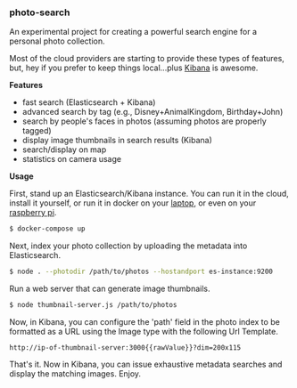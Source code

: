 ### photo-search

An experimental project for creating a powerful search engine for a personal photo collection.

Most of the cloud providers are starting to provide these types of features, but, hey if you prefer to keep things local...plus [Kibana](https://www.elastic.co/products/kibana) is awesome.

**Features**

- fast search (Elasticsearch + Kibana)
- advanced search by tag (e.g., Disney+AnimalKingdom, Birthday+John)
- search by people's faces in photos (assuming photos are properly tagged)
- display image thumbnails in search results (Kibana)
- search/display on map
- statistics on camera usage

**Usage**

First, stand up an Elasticsearch/Kibana instance.  You can run it in the cloud, install it yourself, or run it in docker on your [laptop](docker-compose.yml), or even on your [raspberry pi](docker-compose-rpi.yml).

```bash
$ docker-compose up
```

Next, index your photo collection by uploading the metadata into Elasticsearch.

```bash
$ node . --photodir /path/to/photos --hostandport es-instance:9200
```

Run a web server that can generate image thumbnails.

```bash
$ node thumbnail-server.js /path/to/photos
```

Now, in Kibana, you can configure the 'path' field in the photo index to be formatted as a URL using the Image type with the following Url Template.

```
http://ip-of-thumbnail-server:3000{{rawValue}}?dim=200x115
```

That's it. Now in Kibana, you can issue exhaustive metadata searches and display the matching images. Enjoy.
